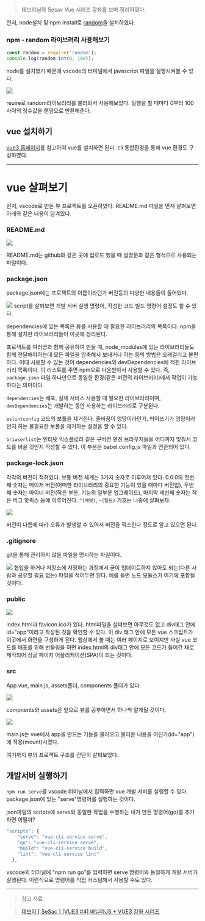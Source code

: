 > 데브리님의 Sesav Vue 시리즈 강좌를 보며 정리하였다.

먼저, node설치 및 npm install로 [random](https://www.npmjs.com/package/random)을 설치하였다.

### npm - random 라이브러리 사용해보기

```javascript
const random = require('random');
console.log(random.int(0, 100));
```

node를 설치했기 때문에 vscode의 터미널에서 javascript 파일을 실행시켜볼 수 있다.

![](https://velog.velcdn.com/images/reasonz/post/773bf160-63c2-4320-8ccf-4f9a96e848ff/image.png)

reuire로 random라이브러리를 불러와서 사용해보았다.
실행을 할 때마다 0부터 100사이의 정수값을 랜덤으로 반환해준다.

## vue 설치하기

[vue3 홈페이지](https://vuejs.org/guide/introduction.html)를 참고하여 vue를 설치하면 된다.
cli 통합환경을 통해 vue 환경도 구성하였다.

---

# vue 살펴보기

먼저, vscode로 만든 뷰 프로젝트를 오픈하였다.
README.md 파일을 먼저 살펴보면 아래와 같은 내용이 담겨있다.

### README.md

![](https://velog.velcdn.com/images/reasonz/post/fac1be77-0dc9-4ca8-990a-7598ff38bdbc/image.png)

README.md는 github와 같은 곳에 업로드 했을 때 설명문과 같은 형식으로 사용되는 파일이다.

### package.json

package.json에는 프로젝트의 이름이라던가 버전등의 다양한 내용들이 들어있다.

![](https://velog.velcdn.com/images/reasonz/post/9a7c2c70-4f56-429d-9c31-4448e3c96743/image.png)
script를 살펴보면 개발 서버 실행 명령어, 작성한 코드 빌드 명령어 설정도 할 수 있다.

dependencies에 있는 목록은 뷰를 사용할 때 필요한 라이브러리의 목록이다. npm을 통해 설치한 라이브러리들이 이곳에 정리된다.

프로젝트를 여러명과 함께 공유하여 만들 때, node_modules에 있는 라이브러리들도 함께 전달해야하는데 모든 파일을 압축해서 보내거나 하는 등의 방법은 오래걸리고 불편하다.
이때 사용할 수 있는 것이 dependencies와 devDependencies에 적힌 라이브러리 목록이다. 이 리스트를 주면 npm으로 다운받아서 사용할 수 있다.
즉, `package.json` 파일 하나만으로 동일한 환경(같은 버전의 라이브러리)에서 작업이 가능하다는 의미이다.

`dependencies`는 배포, 실제 서비스 사용할 때 필요한 라이브러리이며, `devDependencies`는 개발하는 동안 사용하는 라이브러리로 구분된다.

`eslintconfig` 코드의 보풀을 제거한다. 줄바꿈이 엉망이라던가, 띄어쓰기가 엉망이라던지 하는 불필요한 보풀을 제거하는 설정을 할 수 있다.

`briwserlist`는 인터넷 익스플로러 같은 구버전 엔진 브라우저들을 어디까지 맞춰서 코드를 바꿀 것인지 작성할 수 있다.
이 부분은 babel.config.js 파일과 연관되어 있다.

### package-lock.json

각각의 버전이 적혀있다.
보통 버전 체계는 3가지 숫자로 이루어져 있다.
0.0.0의 첫번째 숫자는 메이저 버전(어떠한 라이브러리의 중요한 기능이 있을 때마다 버전업), 두번째 숫자는 마이너 버전(작은 부분, 기능의 일부분 업그레이드), 마지막 세번째 숫자는 작은 버그 핫픽스 등에 이루어진다.
`^(캐럿)`, `~(틸드)` 기호는 나중에 살펴보자.

![](https://velog.velcdn.com/images/reasonz/post/bc4e2434-2daf-4803-b8fc-d8ad426253a4/image.png)

버전이 다름에 따라 오류가 발생할 수 있어서 버전을 픽스한다 정도로 알고 있으면 된다.

### .gitignore

git을 통해 관리하지 않을 파일을 명시하는 파일이다.

![](https://velog.velcdn.com/images/reasonz/post/d0a43bea-6bee-4497-8b16-c50ad0d803be/image.png)
협업을 하거나 저장소에 저장하는 과정에서 굳이 업데이트하지 않아도 되는(다른 사람과 공유할 필요 없는) 파일을 적어두면 된다. 예를 들면 노드 모듈스가 여기에 포함될 것이다.

### public

![](https://velog.velcdn.com/images/reasonz/post/e5d6ec3e-4b9a-4904-942f-fb3e07b00422/image.png)

index.html과 favicon.ico가 있다.
html파일을 살펴보면 아무것도 없고 div태그 안에 id="app"이라고 작성된 것을 확인할 수 있다.
이 div 태그 안에 모든 vue 스크립트가 이곳에서 화면을 구성하게 된다.
웹상에서 볼 때는 여러 페이지로 보이지만 사실 vue 코드를 배포를 위해 번들링을 하면 index.html의 div태그 안에 모든 코드가 들어간 채로 제작되어 싱글 페이지 어플리케이션(SPA)이 되는 것이다.

### src

App.vue, main.js, assets폴더, components 폴더가 있다.

![](https://velog.velcdn.com/images/reasonz/post/2cf4753b-bc78-4cdb-bee8-de87415f85fe/image.png)

compnents와 assets은 앞으로 뷰를 공부하면서 하나씩 알게될 것이다.

![](https://velog.velcdn.com/images/reasonz/post/2da22d9f-d8d8-4ba4-9b2c-1aaf6ebd5488/image.png)

main.js는 vue에서 app을 만드는 기능을 불러오고 불러온 내용을 어딘가(id="app")에 적용(mount)시켰다.

여기까지 뷰의 프로젝트 구조를 간단히 살펴보았다.

## 개발서버 실행하기

`npm run serve`를 vscode 터미널에서 입력하면 vue 개발 서버를 실행할 수 있다.
package.json에 있는 "serve"명령어를 실행하는 것이다.

json파일의 scripts에 serve와 동일한 작업을 수행하는 내가 만든 명령어(go)를 추가하면 어떨까?

```javascript
"scripts": {
    "serve": "vue-cli-service serve",
    "go": "vue-cli-service serve",
    "build": "vue-cli-service build",
    "lint": "vue-cli-service lint"
  },
```

vscode의 터미널에 "npm run go"를 입력하면 serve 명령어와 동일하게 개발 서버가 실행된다.
이런식으로 명령어를 직접 커스텀해서 사용할 수도 있다.

---

> 참고 자료

> [데브리 [ SeSac ] [VUE3 #4] 바닐라JS + VUE3 강좌 시리즈](https://www.youtube.com/watch?v=Fww3GFlx6js&list=PLpJDjPqxGWGrAEfHRAXf59m0krxxEzic5&index=4&ab_channel=%EB%8D%B0%EB%B8%8C%EB%A6%AC)
